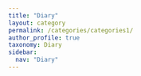 ```yaml
---
title: "Diary"
layout: category
permalink: /categories/categories1/
author_profile: true
taxonomy: Diary
sidebar:
  nav: "Diary"
---
```

